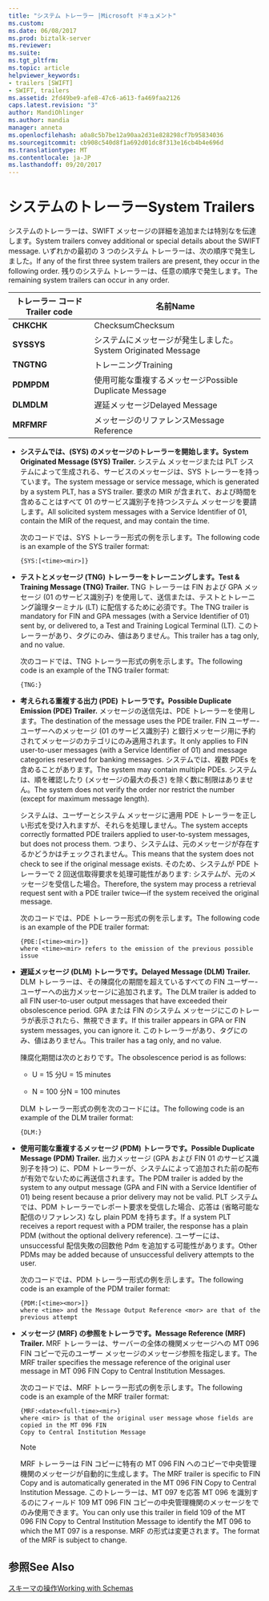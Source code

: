 ```yaml
---
title: "システム トレーラー |Microsoft ドキュメント"
ms.custom: 
ms.date: 06/08/2017
ms.prod: biztalk-server
ms.reviewer: 
ms.suite: 
ms.tgt_pltfrm: 
ms.topic: article
helpviewer_keywords:
- trailers [SWIFT]
- SWIFT, trailers
ms.assetid: 2fd49be9-afe8-47c6-a613-fa469faa2126
caps.latest.revision: "3"
author: MandiOhlinger
ms.author: mandia
manager: anneta
ms.openlocfilehash: a0a8c5b7be12a90aa2d31e828298cf7b95834036
ms.sourcegitcommit: cb908c540d8f1a692d01dc8f313e16cb4b4e696d
ms.translationtype: MT
ms.contentlocale: ja-JP
ms.lasthandoff: 09/20/2017
---
```

# <a name="system-trailers"></a><span data-ttu-id="1438c-102">システムのトレーラー</span><span class="sxs-lookup"><span data-stu-id="1438c-102">System Trailers</span></span>
<span data-ttu-id="1438c-103">システムのトレーラーは、SWIFT メッセージの詳細を追加または特別なを伝達します。</span><span class="sxs-lookup"><span data-stu-id="1438c-103">System trailers convey additional or special details about the SWIFT message.</span></span> <span data-ttu-id="1438c-104">いずれかの最初の 3 つのシステム トレーラーは、次の順序で発生しました。</span><span class="sxs-lookup"><span data-stu-id="1438c-104">If any of the first three system trailers are present, they occur in the following order.</span></span> <span data-ttu-id="1438c-105">残りのシステム トレーラーは、任意の順序で発生します。</span><span class="sxs-lookup"><span data-stu-id="1438c-105">The remaining system trailers can occur in any order.</span></span>  
  
|<span data-ttu-id="1438c-106">トレーラー コード</span><span class="sxs-lookup"><span data-stu-id="1438c-106">Trailer code</span></span>|<span data-ttu-id="1438c-107">名前</span><span class="sxs-lookup"><span data-stu-id="1438c-107">Name</span></span>|  
|------------------|----------|  
|<span data-ttu-id="1438c-108">**CHK**</span><span class="sxs-lookup"><span data-stu-id="1438c-108">**CHK**</span></span>|<span data-ttu-id="1438c-109">Checksum</span><span class="sxs-lookup"><span data-stu-id="1438c-109">Checksum</span></span>|  
|<span data-ttu-id="1438c-110">**SYS**</span><span class="sxs-lookup"><span data-stu-id="1438c-110">**SYS**</span></span>|<span data-ttu-id="1438c-111">システムにメッセージが発生しました。</span><span class="sxs-lookup"><span data-stu-id="1438c-111">System Originated Message</span></span>|  
|<span data-ttu-id="1438c-112">**TNG**</span><span class="sxs-lookup"><span data-stu-id="1438c-112">**TNG**</span></span>|<span data-ttu-id="1438c-113">トレーニング</span><span class="sxs-lookup"><span data-stu-id="1438c-113">Training</span></span>|  
|<span data-ttu-id="1438c-114">**PDM**</span><span class="sxs-lookup"><span data-stu-id="1438c-114">**PDM**</span></span>|<span data-ttu-id="1438c-115">使用可能な重複するメッセージ</span><span class="sxs-lookup"><span data-stu-id="1438c-115">Possible Duplicate Message</span></span>|  
|<span data-ttu-id="1438c-116">**DLM**</span><span class="sxs-lookup"><span data-stu-id="1438c-116">**DLM**</span></span>|<span data-ttu-id="1438c-117">遅延メッセージ</span><span class="sxs-lookup"><span data-stu-id="1438c-117">Delayed Message</span></span>|  
|<span data-ttu-id="1438c-118">**MRF**</span><span class="sxs-lookup"><span data-stu-id="1438c-118">**MRF**</span></span>|<span data-ttu-id="1438c-119">メッセージのリファレンス</span><span class="sxs-lookup"><span data-stu-id="1438c-119">Message Reference</span></span>|  
  
-   <span data-ttu-id="1438c-120">**システムでは、(SYS) のメッセージのトレーラーを開始します。**</span><span class="sxs-lookup"><span data-stu-id="1438c-120">**System Originated Message (SYS) Trailer.**</span></span> <span data-ttu-id="1438c-121">システム メッセージまたは PLT システムによって生成される、サービスのメッセージは、SYS トレーラーを持っています。</span><span class="sxs-lookup"><span data-stu-id="1438c-121">The system message or service message, which is generated by a system PLT, has a SYS trailer.</span></span> <span data-ttu-id="1438c-122">要求の MIR が含まれて、および時間を含めることはすべて 01 のサービス識別子を持つシステム メッセージを要請します。</span><span class="sxs-lookup"><span data-stu-id="1438c-122">All solicited system messages with a Service Identifier of 01, contain the MIR of the request, and may contain the time.</span></span>  
  
     <span data-ttu-id="1438c-123">次のコードでは、SYS トレーラー形式の例を示します。</span><span class="sxs-lookup"><span data-stu-id="1438c-123">The following code is an example of the SYS trailer format:</span></span>  
  
    ```  
    {SYS:[<time><mir>]}  
    ```  
  
-   <span data-ttu-id="1438c-124">**テストとメッセージ (TNG) トレーラーをトレーニングします。**</span><span class="sxs-lookup"><span data-stu-id="1438c-124">**Test & Training Message (TNG) Trailer.**</span></span> <span data-ttu-id="1438c-125">TNG トレーラーは FIN および GPA メッセージ (01 のサービス識別子) を使用して、送信または、テストとトレーニング論理ターミナル (LT) に配信するために必須です。</span><span class="sxs-lookup"><span data-stu-id="1438c-125">The TNG trailer is mandatory for FIN and GPA messages (with a Service Identifier of 01) sent by, or delivered to, a Test and Training Logical Terminal (LT).</span></span> <span data-ttu-id="1438c-126">このトレーラーがあり、タグにのみ、値はありません。</span><span class="sxs-lookup"><span data-stu-id="1438c-126">This trailer has a tag only, and no value.</span></span>  
  
     <span data-ttu-id="1438c-127">次のコードでは、TNG トレーラー形式の例を示します。</span><span class="sxs-lookup"><span data-stu-id="1438c-127">The following code is an example of the TNG trailer format:</span></span>  
  
    ```  
    {TNG:}  
    ```  
  
-   <span data-ttu-id="1438c-128">**考えられる重複する出力 (PDE) トレーラです。**</span><span class="sxs-lookup"><span data-stu-id="1438c-128">**Possible Duplicate Emission (PDE) Trailer.**</span></span> <span data-ttu-id="1438c-129">メッセージの送信先は、PDE トレーラーを使用します。</span><span class="sxs-lookup"><span data-stu-id="1438c-129">The destination of the message uses the PDE trailer.</span></span> <span data-ttu-id="1438c-130">FIN ユーザー-ユーザーへのメッセージ (01 のサービス識別子) と銀行メッセージ用に予約されてメッセージのカテゴリにのみ適用されます。</span><span class="sxs-lookup"><span data-stu-id="1438c-130">It only applies to FIN user-to-user messages (with a Service Identifier of 01) and message categories reserved for banking messages.</span></span> <span data-ttu-id="1438c-131">システムでは、複数 PDEs を含めることがあります。</span><span class="sxs-lookup"><span data-stu-id="1438c-131">The system may contain multiple PDEs.</span></span> <span data-ttu-id="1438c-132">システムは、順を確認したり (メッセージの最大の長さ) を除く数に制限はありません。</span><span class="sxs-lookup"><span data-stu-id="1438c-132">The system does not verify the order nor restrict the number (except for maximum message length).</span></span>  
  
     <span data-ttu-id="1438c-133">システムは、ユーザーとシステム メッセージに適用 PDE トレーラーを正しい形式を受け入れますが、それらを処理しません。</span><span class="sxs-lookup"><span data-stu-id="1438c-133">The system accepts correctly formatted PDE trailers applied to user-to-system messages, but does not process them.</span></span> <span data-ttu-id="1438c-134">つまり、システムは、元のメッセージが存在するかどうかはチェックされません。</span><span class="sxs-lookup"><span data-stu-id="1438c-134">This means that the system does not check to see if the original message exists.</span></span> <span data-ttu-id="1438c-135">そのため、システムが PDE トレーラーで 2 回送信取得要求を処理可能性があります: システムが、元のメッセージを受信した場合。</span><span class="sxs-lookup"><span data-stu-id="1438c-135">Therefore, the system may process a retrieval request sent with a PDE trailer twice—if the system received the original message.</span></span>  
  
     <span data-ttu-id="1438c-136">次のコードでは、PDE トレーラー形式の例を示します。</span><span class="sxs-lookup"><span data-stu-id="1438c-136">The following code is an example of the PDE trailer format:</span></span>  
  
    ```  
    {PDE:[<time><mir>]}  
    where <time><mir> refers to the emission of the previous possible issue  
    ```  
  
-   <span data-ttu-id="1438c-137">**遅延メッセージ (DLM) トレーラです。**</span><span class="sxs-lookup"><span data-stu-id="1438c-137">**Delayed Message (DLM) Trailer.**</span></span> <span data-ttu-id="1438c-138">DLM トレーラーは、その陳腐化の期間を超えているすべての FIN ユーザー-ユーザーへの出力メッセージに追加されます。</span><span class="sxs-lookup"><span data-stu-id="1438c-138">The DLM trailer is added to all FIN user-to-user output messages that have exceeded their obsolescence period.</span></span> <span data-ttu-id="1438c-139">GPA または FIN のシステム メッセージにこのトレーラが表示されたら、無視できます。</span><span class="sxs-lookup"><span data-stu-id="1438c-139">If this trailer appears in GPA or FIN system messages, you can ignore it.</span></span> <span data-ttu-id="1438c-140">このトレーラーがあり、タグにのみ、値はありません。</span><span class="sxs-lookup"><span data-stu-id="1438c-140">This trailer has a tag only, and no value.</span></span>  
  
     <span data-ttu-id="1438c-141">陳腐化期間は次のとおりです。</span><span class="sxs-lookup"><span data-stu-id="1438c-141">The obsolescence period is as follows:</span></span>  
  
    -   <span data-ttu-id="1438c-142">U = 15 分</span><span class="sxs-lookup"><span data-stu-id="1438c-142">U = 15 minutes</span></span>  
  
    -   <span data-ttu-id="1438c-143">N = 100 分</span><span class="sxs-lookup"><span data-stu-id="1438c-143">N = 100 minutes</span></span>  
  
     <span data-ttu-id="1438c-144">DLM トレーラー形式の例を次のコードには。</span><span class="sxs-lookup"><span data-stu-id="1438c-144">The following code is an example of the DLM trailer format:</span></span>  
  
    ```  
    {DLM:}  
    ```  
  
-   <span data-ttu-id="1438c-145">**使用可能な重複するメッセージ (PDM) トレーラです。**</span><span class="sxs-lookup"><span data-stu-id="1438c-145">**Possible Duplicate Message (PDM) Trailer.**</span></span> <span data-ttu-id="1438c-146">出力メッセージ (GPA および FIN 01 のサービス識別子を持つ) に、PDM トレーラーが、システムによって追加された前の配布が有効でないために再送信されます。</span><span class="sxs-lookup"><span data-stu-id="1438c-146">The PDM trailer is added by the system to any output message (GPA and FIN with a Service Identifier of 01) being resent because a prior delivery may not be valid.</span></span> <span data-ttu-id="1438c-147">PLT システムでは、PDM トレーラーでレポート要求を受信した場合、応答は (省略可能な配信のリファレンス) なし plain PDM を持ちます。</span><span class="sxs-lookup"><span data-stu-id="1438c-147">If a system PLT receives a report request with a PDM trailer, the response has a plain PDM (without the optional delivery reference).</span></span> <span data-ttu-id="1438c-148">ユーザーには、unsuccessful 配信失敗の回数他 Pdm を追加する可能性があります。</span><span class="sxs-lookup"><span data-stu-id="1438c-148">Other PDMs may be added because of unsuccessful delivery attempts to the user.</span></span>  
  
     <span data-ttu-id="1438c-149">次のコードでは、PDM トレーラー形式の例を示します。</span><span class="sxs-lookup"><span data-stu-id="1438c-149">The following code is an example of the PDM trailer format:</span></span>  
  
    ```  
    {PDM:[<time><mor>]}  
    where <time> and the Message Output Reference <mor> are that of the previous attempt  
    ```  
  
-   <span data-ttu-id="1438c-150">**メッセージ (MRF) の参照をトレーラです。**</span><span class="sxs-lookup"><span data-stu-id="1438c-150">**Message Reference (MRF) Trailer.**</span></span> <span data-ttu-id="1438c-151">MRF トレーラーは、サーバーの全体の機関メッセージへの MT 096 FIN コピーで元のユーザー メッセージのメッセージ参照を指定します。</span><span class="sxs-lookup"><span data-stu-id="1438c-151">The MRF trailer specifies the message reference of the original user message in MT 096 FIN Copy to Central Institution Messages.</span></span>  
  
     <span data-ttu-id="1438c-152">次のコードでは、MRF トレーラー形式の例を示します。</span><span class="sxs-lookup"><span data-stu-id="1438c-152">The following code is an example of the MRF trailer format:</span></span>  
  
    ```  
    {MRF:<date><full-time><mir>}  
    where <mir> is that of the original user message whose fields are copied in the MT 096 FIN  
    Copy to Central Institution Message  
    ```  
  
    > [!NOTE]
    >  <span data-ttu-id="1438c-153">MRF トレーラーは FIN コピーに特有の MT 096 FIN へのコピーで中央管理機関のメッセージが自動的に生成します。</span><span class="sxs-lookup"><span data-stu-id="1438c-153">The MRF trailer is specific to FIN Copy and is automatically generated in the MT 096 FIN Copy to Central Institution Message.</span></span> <span data-ttu-id="1438c-154">このトレーラーは、MT 097 を応答 MT 096 を識別するのにフィールド 109 MT 096 FIN コピーの中央管理機関のメッセージをでのみ使用できます。</span><span class="sxs-lookup"><span data-stu-id="1438c-154">You can only use this trailer in field 109 of the MT 096 FIN Copy to Central Institution Message to identify the MT 096 to which the MT 097 is a response.</span></span> <span data-ttu-id="1438c-155">MRF の形式は変更されます。</span><span class="sxs-lookup"><span data-stu-id="1438c-155">The format of the MRF is subject to change.</span></span>  
  
## <a name="see-also"></a><span data-ttu-id="1438c-156">参照</span><span class="sxs-lookup"><span data-stu-id="1438c-156">See Also</span></span>  
 [<span data-ttu-id="1438c-157">スキーマの操作</span><span class="sxs-lookup"><span data-stu-id="1438c-157">Working with Schemas</span></span>](../../adapters-and-accelerators/accelerator-swift/working-with-schemas.md)